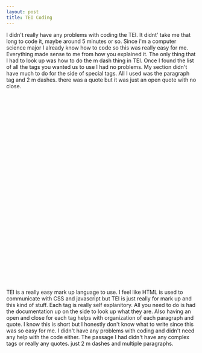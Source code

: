 ```yaml
---
layout: post
title: TEI Coding
---
```


I didn't really have any problems with coding the TEI.  It didnt' take me that long to code it, maybe around 5 minutes or so.  Since i'm a computer science major I already know how to code so this was really easy for me.  Everything made sense to me from how you explained it.  The only thing that I had to look up was how to do the m dash thing in TEI.  Once I found the list of all the tags you wanted us to use I had no problems.  My section didn't have much to do for the side of special tags.  All I used was the paragraph tag and 2 m dashes.  there was a quote but it was just an open quote with no close.  

<embed type="image/png" src="/images/wrod-TEI-stuff.png" width="1000" height="500">

TEI is a really easy mark up language to use.  I feel like HTML is used to communicate with CSS and javascript but TEI is just really for mark up and this kind of stuff. Each tag is really self explanitory.  All you need to do is had the documentation up on the side to look up what they are.  Also having an open and close for each tag helps with organization of each paragraph and quote.  I know this is short but I honestly don't know what to write since this was so easy for me.  I didn't have any problems with coding and didn't need any help with the code either.  The passage I had didn't have any complex tags or really any quotes.  just 2 m dashes and multiple paragraphs.

<embed type="image/png" src="/images/TEI-code.png" width="1000" height="500">

